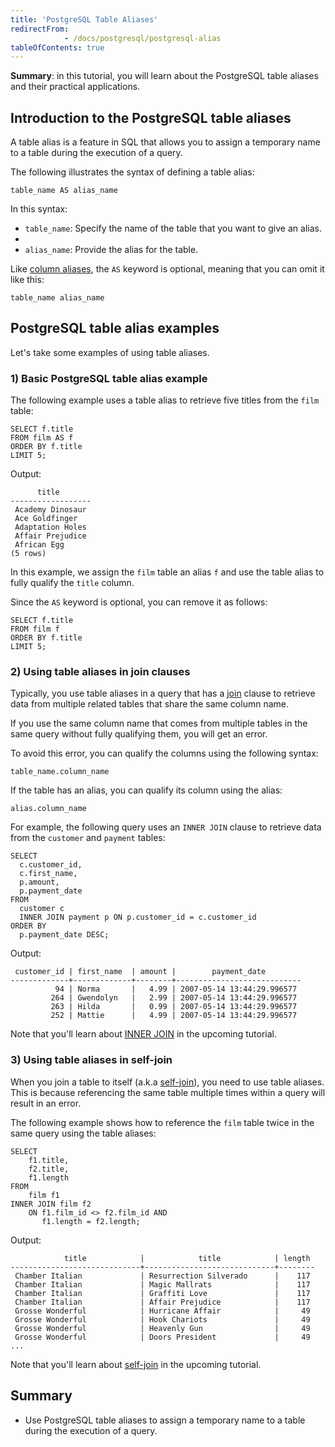 ```yaml
---
title: 'PostgreSQL Table Aliases'
redirectFrom: 
            - /docs/postgresql/postgresql-alias
tableOfContents: true
---
```



**Summary**: in this tutorial, you will learn about the PostgreSQL table aliases and their practical applications.





## Introduction to the PostgreSQL table aliases





A table alias is a feature in SQL that allows you to assign a temporary name to a table during the execution of a query.





The following illustrates the syntax of defining a table alias:





```
table_name AS alias_name
```





In this syntax:





- `table_name`: Specify the name of the table that you want to give an alias.
-
- `alias_name`: Provide the alias for the table.





Like [column aliases](/docs/postgresql/postgresql-column-alias), the `AS` keyword is optional, meaning that you can omit it like this:





```
table_name alias_name
```





## PostgreSQL table alias examples





Let's take some examples of using table aliases.





### 1) Basic PostgreSQL table alias example





The following example uses a table alias to retrieve five titles from the `film` table:





```
SELECT f.title
FROM film AS f
ORDER BY f.title
LIMIT 5;
```





Output:





```
      title
------------------
 Academy Dinosaur
 Ace Goldfinger
 Adaptation Holes
 Affair Prejudice
 African Egg
(5 rows)
```





In this example, we assign the `film` table an alias `f` and use the table alias to fully qualify the `title` column.





Since the `AS` keyword is optional, you can remove it as follows:





```
SELECT f.title
FROM film f
ORDER BY f.title
LIMIT 5;
```





### 2) Using table aliases in join clauses





Typically, you use table aliases in a query that has a [join](/docs/postgresql/postgresql-joins) clause to retrieve data from multiple related tables that share the same column name.





If you use the same column name that comes from multiple tables in the same query without fully qualifying them, you will get an error.





To avoid this error, you can qualify the columns using the following syntax:





```
table_name.column_name
```





If the table has an alias, you can qualify its column using the alias:





```
alias.column_name
```





For example, the following query uses an `INNER JOIN` clause to retrieve data from the `customer` and `payment` tables:





```
SELECT
  c.customer_id,
  c.first_name,
  p.amount,
  p.payment_date
FROM
  customer c
  INNER JOIN payment p ON p.customer_id = c.customer_id
ORDER BY
  p.payment_date DESC;
```





Output:





```
 customer_id | first_name  | amount |        payment_date
-------------+-------------+--------+----------------------------
          94 | Norma       |   4.99 | 2007-05-14 13:44:29.996577
         264 | Gwendolyn   |   2.99 | 2007-05-14 13:44:29.996577
         263 | Hilda       |   0.99 | 2007-05-14 13:44:29.996577
         252 | Mattie      |   4.99 | 2007-05-14 13:44:29.996577
```





Note that you'll learn about [INNER JOIN](/docs/postgresql/postgresql-inner-join) in the upcoming tutorial.





### 3) Using table aliases in self-join





When you join a table to itself (a.k.a [self-join](/docs/postgresql/postgresql-self-join)), you need to use table aliases. This is because referencing the same table multiple times within a query will result in an error.





The following example shows how to reference the `film` table twice in the same query using the table aliases:





```
SELECT
    f1.title,
    f2.title,
    f1.length
FROM
    film f1
INNER JOIN film f2
    ON f1.film_id <> f2.film_id AND
       f1.length = f2.length;
```





Output:





```
            title            |            title            | length
-----------------------------+-----------------------------+--------
 Chamber Italian             | Resurrection Silverado      |    117
 Chamber Italian             | Magic Mallrats              |    117
 Chamber Italian             | Graffiti Love               |    117
 Chamber Italian             | Affair Prejudice            |    117
 Grosse Wonderful            | Hurricane Affair            |     49
 Grosse Wonderful            | Hook Chariots               |     49
 Grosse Wonderful            | Heavenly Gun                |     49
 Grosse Wonderful            | Doors President             |     49
...
```





Note that you'll learn about [self-join](/docs/postgresql/postgresql-inner-join) in the upcoming tutorial.





## Summary





- Use PostgreSQL table aliases to assign a temporary name to a table during the execution of a query.


